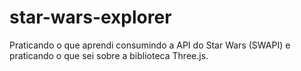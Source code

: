 # star-wars-explorer
Praticando o que aprendi consumindo a API do Star Wars (SWAPI) e praticando o que sei sobre a biblioteca Three.js.
